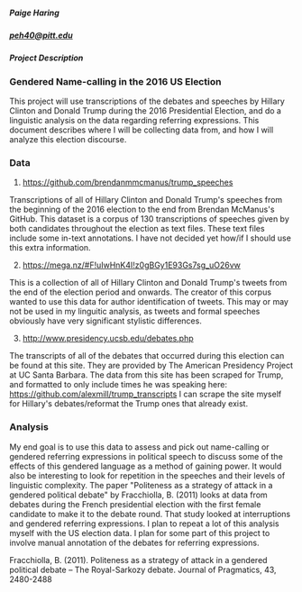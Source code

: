 ##### Paige Haring
##### peh40@pitt.edu
##### Project Description

### Gendered Name-calling in the 2016 US Election

This project will use transcriptions of the debates and speeches by Hillary Clinton and Donald Trump during the 2016 Presidential Election, and do a linguistic analysis on the data regarding referring expressions. This document describes where I will be collecting data from, and how I will analyze this election discourse.

### Data
1) https://github.com/brendanmmcmanus/trump_speeches

Transcriptions of all of Hillary Clinton and Donald Trump's speeches from the beginning of the 2016 election to the end from Brendan McManus's GitHub. This dataset is a corpus of 130 transcriptions of speeches given by both candidates throughout the election as text files. These text files include some in-text annotations. I have not decided yet how/if I should use this extra information.

2) https://mega.nz/#F!uIwHnK4I!z0gBGy1E93Gs7sg_uO26vw

This is a collection of all of Hillary Clinton and Donald Trump's tweets from the end of the election period and onwards. The creator of this corpus wanted to use this data for author identification of tweets. This may or may not be used in my linguitic analysis, as tweets and formal speeches obviously have very significant stylistic differences.

3) http://www.presidency.ucsb.edu/debates.php

The transcripts of all of the debates that occurred during this election can be found at this site. They are provided by The American Presidency Project at UC Santa Barbara. The data from this site has been scraped for Trump, and formatted to only include times he was speaking here:
https://github.com/alexmill/trump_transcripts
I can scrape the site myself for Hillary's debates/reformat the Trump ones that already exist.

### Analysis
My end goal is to use this data to assess and pick out name-calling or gendered referring expressions in political speech to discuss some of the effects of this gendered language as a method of gaining power. It would also be interesting to look for repetition in the speeches and their levels of linguistic complexity. The paper "Politeness as a strategy of attack in a gendered political debate" by  Fracchiolla, B. (2011) looks at data from debates during the French presidential election with the first female candidate to make it to the debate round. That study looked at interruptions and gendered referring expressions. I plan to repeat a lot of this analysis myself with the US election data. I plan for some part of this project to involve manual annotation of the debates for referring expressions. 

Fracchiolla, B. (2011). Politeness as a strategy of attack in a gendered political debate – The
  Royal-Sarkozy debate. Journal of Pragmatics, 43, 2480-2488
